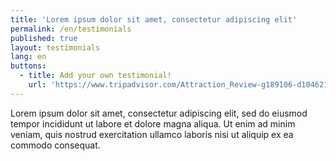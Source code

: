 ```yaml
---
title: 'Lorem ipsum dolor sit amet, consectetur adipiscing elit'
permalink: /en/testimonials
published: true
layout: testimonials
lang: en
buttons:
  - title: Add your own testimonial!
    url: 'https://www.tripadvisor.com/Attraction_Review-g189106-d10462108-Reviews-Balonissimo-Evora_Evora_District_Alentejo.html'
---
```


Lorem ipsum dolor sit amet, consectetur adipiscing elit, sed do eiusmod tempor incididunt ut labore et dolore magna aliqua. Ut enim ad minim veniam, quis nostrud exercitation ullamco laboris nisi ut aliquip ex ea commodo consequat.
